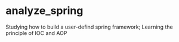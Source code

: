 # analyze_spring
Studying how to build a user-defind spring framework; Learning the principle of IOC and AOP
